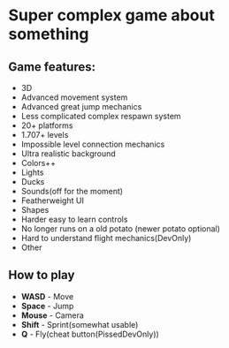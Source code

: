 # Super complex game about something

## Game features:
  * 3D
  * Advanced movement system
  * Advanced great jump mechanics
  * Less complicated complex respawn system
  * 20+ platforms
  * 1.707+ levels
  * Impossible level connection mechanics
  * Ultra realistic background
  * Colors++
  * Lights
  * Ducks
  * Sounds(off for the moment)
  * Featherweight UI
  * Shapes
  * Harder easy to learn controls
  * No longer runs on a old potato (newer potato optional)
  * Hard to understand flight mechanics(DevOnly)
  * Other

## How to play
  * **WASD** - Move
  * **Space** - Jump
  * **Mouse** - Camera
  * **Shift** - Sprint(somewhat usable)
  * **Q** - Fly(cheat button(PissedDevOnly))
  
